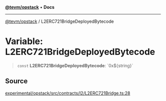 [**@tevm/opstack**](../README.md) • **Docs**

***

[@tevm/opstack](../globals.md) / L2ERC721BridgeDeployedBytecode

# Variable: L2ERC721BridgeDeployedBytecode

> `const` **L2ERC721BridgeDeployedBytecode**: \`0x$\{string\}\`

## Source

[experimental/opstack/src/contracts/l2/L2ERC721Bridge.ts:28](https://github.com/evmts/tevm-monorepo/blob/main/experimental/opstack/src/contracts/l2/L2ERC721Bridge.ts#L28)
